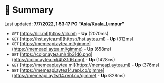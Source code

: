 # 📖 Summary
Last updated: **7/7/2022, 1:53:17 PG "Asia/Kuala_Lumpur"**

- `GET` [https://lilr.ml](https://lilr.ml) - **Up** (2070ms)
- `GET` [https://hst.aytea.ml](https://hst.aytea.ml) - **Up** (312ms)
- `GET` [https://memeapi.aytea.ml/gimme](https://memeapi.aytea.ml/gimme) - **Up** (658ms)
- `GET` [https://color.aytea.ml/4b31d6.png](https://color.aytea.ml/4b31d6.png) - **Up** (1428ms)
- `GET` [https://memeapi.aytea.ml](https://memeapi.aytea.ml) - **Up** (376ms)
- `GET` [https://memeapi.aytea14.repl.co/gimme](https://memeapi.aytea14.repl.co/gimme) - **Up** (828ms)
